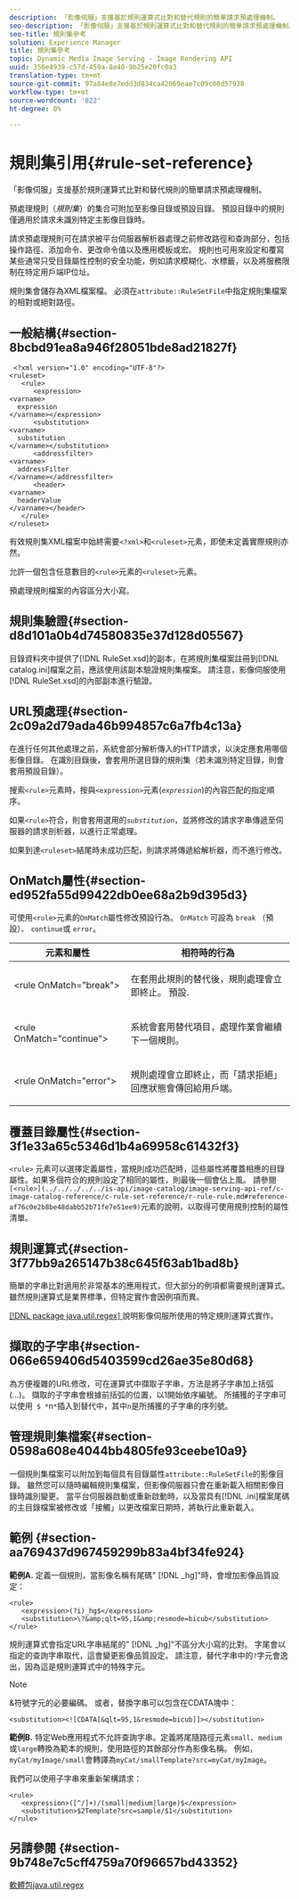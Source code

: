 ```yaml
---
description: 「影像伺服」支援基於規則運算式比對和替代規則的簡單請求預處理機制。
seo-description: 「影像伺服」支援基於規則運算式比對和替代規則的簡單請求預處理機制。
seo-title: 規則集參考
solution: Experience Manager
title: 規則集參考
topic: Dynamic Media Image Serving - Image Rendering API
uuid: 356e4939-c57d-459a-8e40-9b25e20fc0a3
translation-type: tm+mt
source-git-commit: 97a84e8e7edd3d834ca42069eae7c09c00d57938
workflow-type: tm+mt
source-wordcount: '822'
ht-degree: 0%

---
```



# 規則集引用{#rule-set-reference}

「影像伺服」支援基於規則運算式比對和替代規則的簡單請求預處理機制。

預處理規則（*規則集*）的集合可附加至影像目錄或預設目錄。 預設目錄中的規則僅適用於請求未識別特定主影像目錄時。

請求預處理規則可在請求被平台伺服器解析器處理之前修改路徑和查詢部分，包括操作路徑、添加命令、更改命令值以及應用模板或宏。 規則也可用來設定和覆寫某些通常只受目錄屬性控制的安全功能，例如請求模糊化、水標籤，以及將服務限制在特定用戶端IP位址。

規則集會儲存為XML檔案檔。 必須在`attribute::RuleSetFile`中指定規則集檔案的相對或絕對路徑。

## 一般結構{#section-8bcbd91ea8a946f28051bde8ad21827f}

```
 <?xml version="1.0" encoding="UTF-8"?> 
<ruleset> 
   <rule> 
      <expression> 
<varname>
  expression 
</varname></expression> 
      <substitution> 
<varname>
  substitution 
</varname></substitution> 
      <addressfilter> 
<varname>
  addressFilter 
</varname></addressfilter> 
      <header> 
<varname>
  headerValue 
</varname></header>  
   </rule> 
</ruleset>
```

有效規則集XML檔案中始終需要`<?xml>`和`<ruleset>`元素，即使未定義實際規則亦然。

允許一個包含任意數目的`<rule>`元素的`<ruleset>`元素。

預處理規則檔案的內容區分大小寫。

## 規則集驗證{#section-d8d101a0b4d74580835e37d128d05567}

目錄資料夾中提供了[!DNL RuleSet.xsd]的副本，在將規則集檔案註冊到[!DNL catalog.ini]檔案之前，應該使用該副本驗證規則集檔案。 請注意，影像伺服使用[!DNL RuleSet.xsd]的內部副本進行驗證。

## URL預處理{#section-2c09a2d79ada46b994857c6a7fb4c13a}

在進行任何其他處理之前，系統會部分解析傳入的HTTP請求，以決定應套用哪個影像目錄。 在識別目錄後，會套用所選目錄的規則集（若未識別特定目錄，則會套用預設目錄）。

搜索`<rule>`元素時，按與`<expression>`元素(*`expression`*)的內容匹配的指定順序。

如果`<rule>`符合，則會套用選用的&#x200B;*`substitution`*，並將修改的請求字串傳遞至伺服器的請求剖析器，以進行正常處理。

如果到達`<ruleset>`結尾時未成功匹配，則請求將傳遞給解析器，而不進行修改。

## OnMatch屬性{#section-ed952fa55d99422db0ee68a2b9d395d3}

可使用`<rule>`元素的`OnMatch`屬性修改預設行為。 `OnMatch` 可設為 `break` （預設）、 `continue`或 `error`。

<table id="table_6680A81492B24CE593330DA7B0075E8F"> 
 <thead> 
  <tr> 
   <th class="entry"> <b>元素和屬性</b> </th> 
   <th class="entry"> <b>相符時的行為</b> </th> 
  </tr> 
 </thead>
 <tbody> 
  <tr> 
   <td> <p> <span class="codeph"> &lt;rule OnMatch="break"&gt; </span> </p> </td> 
   <td> <p>在套用此規則的替代後，規則處理會立即終止。 預設. </p> </td> 
  </tr> 
  <tr> 
   <td> <p> <span class="codeph"> &lt;rule OnMatch="continue"&gt; </span> </p> </td> 
   <td> <p>系統會套用替代項目，處理作業會繼續下一個規則。 </p> </td> 
  </tr> 
  <tr> 
   <td> <p> <span class="codeph"> &lt;rule OnMatch="error"&gt; </span> </p> </td> 
   <td> <p>規則處理會立即終止，而「請求拒絕」回應狀態會傳回給用戶端。 </p> </td> 
  </tr> 
 </tbody> 
</table>

## 覆蓋目錄屬性{#section-3f1e33a65c5346d1b4a69958c61432f3}

`<rule>` 元素可以選擇定義屬性，當規則成功匹配時，這些屬性將覆蓋相應的目錄屬性。如果多個符合的規則設定了相同的屬性，則最後一個會佔上風。 請參閱` [<rule>](../../../../../is-api/image-catalog/image-serving-api-ref/c-image-catalog-reference/c-rule-set-reference/r-rule-rule.md#reference-af76c0e2b8be48dabb52b71fe7e51ee9)`元素的說明，以取得可使用規則控制的屬性清單。

## 規則運算式{#section-3f77bb9a265147b38c645f63ab1bad8b}

簡單的字串比對適用於非常基本的應用程式，但大部分的例項都需要規則運算式。 雖然規則運算式是業界標準，但特定實作會因例項而異。

[ [!DNL package java.util.regex] ](https://www2.cs.duke.edu/csed/java/jdk1.4.2/docs/api/) 說明影像伺服所使用的特定規則運算式實作。

## 擷取的子字串{#section-066e659406d5403599cd26ae35e80d68}

為方便複雜的URL修改，可在運算式中擷取子字串，方法是將子字串加上括弧(...)。 擷取的子字串會根據前括弧的位置，以1開始依序編號。 所捕獲的子字串可以使用` $ *`n`*`插入到替代中，其中&#x200B;*`n`*&#x200B;是所捕獲的子字串的序列號。

## 管理規則集檔案{#section-0598a608e4044bb4805fe93ceebe10a9}

一個規則集檔案可以附加到每個具有目錄屬性`attribute::RuleSetFile`的影像目錄。 雖然您可以隨時編輯規則集檔案，但影像伺服器只會在重新載入相關影像目錄時識別變更。 當平台伺服器啟動或重新啟動時，以及當具有[!DNL .ini]檔案尾碼的主目錄檔案被修改或「接觸」以更改檔案日期時，將執行此重新載入。

## 範例 {#section-aa769437d967459299b83a4bf34fe924}

**範例A.** 定義一個規則，當影像名稱有尾碼&quot; [!DNL _hg]&quot;時，會增加影像品質設定：

```
<rule> 
   <expression>(?i)_hg$</expression> 
   <substitution>\?&amp;qlt=95,1&amp;resmode=bicub</substitution> 
</rule>
```

規則運算式會指定URL字串結尾的&quot; [!DNL _hg]&quot;不區分大小寫的比對。 字尾會以指定的查詢字串取代，這會變更影像品質設定。 請注意，替代字串中的`?`字元會逸出，因為這是規則運算式中的特殊字元。

>[!NOTE]
>
>&amp;符號字元的必要編碼。 或者，替換字串可以包含在CDATA塊中：

`<substitution><![CDATA[&qlt=95,1&resmode=bicub]]></substitution>`

**範例B.** 特定Web應用程式不允許查詢字串。定義將尾隨路徑元素`small`、`medium`或`large`轉換為範本的規則，使用路徑的其餘部分作為影像名稱。 例如，`myCat/myImage/small`會轉譯為`myCat/smallTemplate?src=myCat/myImage`。

我們可以使用子字串來重新架構請求：

```
<rule> 
   <expression>([^/]+)/(small|medium|large)$</expression> 
   <substitution>$2Template?src=sample/$1</substitution> 
</rule>
```

## 另請參閱 {#section-9b748e7c5cff4759a70f96657bd43352}

[軟體包java.util.regex](https://www2.cs.duke.edu/csed/java/jdk1.4.2/docs/api/)

